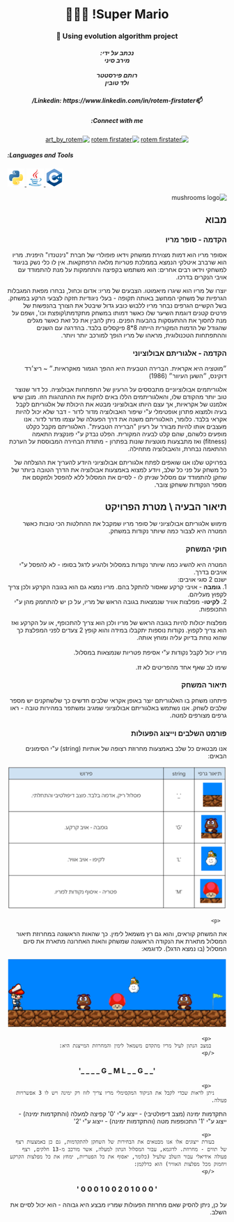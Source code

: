 
<h1 align="center">Super Mario! 👨🏻‍🔧 </h1>
<h3 align="center">Using evolution algorithm project 🍄 </h3>

<h5 align="center"> נכתב על ידי:<br/> מירב סיני <br/> <br/> רותם פירסטטר <br/> ולד טובין</h5>


  <h5 align="center">  📫Linkedin: https://www.linkedin.com/in/rotem-firstater/</h3>
<h5 align="center">Connect with me:</h5>
<p align="center">
<a href="https://linkedin.com/in/rotem-firstater-b311311b0/" target="blank"><img align="center" src="https://raw.githubusercontent.com/rahuldkjain/github-profile-readme-generator/master/src/images/icons/Social/linked-in-alt.svg" alt="rotem firstater" height="30" width="40" /></a>
<a href="https://fb.com/rotem.firstater" target="blank"><img align="center" src="https://raw.githubusercontent.com/rahuldkjain/github-profile-readme-generator/master/src/images/icons/Social/facebook.svg" alt="rotem firstater" height="30" width="40" /></a>
<a href="https://instagram.com/art_by_rotem" target="blank"><img align="center" src="https://raw.githubusercontent.com/rahuldkjain/github-profile-readme-generator/master/src/images/icons/Social/instagram.svg" alt="art_by_rotem" height="30" width="40" /></a>
</p>

<h5 align="left">Languages and Tools:</h5>
<p align="left"> <a href="https://www.w3schools.com/cpp/" target="_blank" rel="noreferrer"> <img src="https://raw.githubusercontent.com/devicons/devicon/master/icons/cplusplus/cplusplus-original.svg" alt="cplusplus" width="40" height="40"/> </a> <a href="https://www.java.com" target="_blank" rel="noreferrer"> <img src="https://raw.githubusercontent.com/devicons/devicon/master/icons/java/java-original.svg" alt="java" width="40" height="40"/> </a> <a href="https://www.python.org" target="_blank" rel="noreferrer"> <img src="https://raw.githubusercontent.com/devicons/devicon/master/icons/python/python-original.svg" alt="python" width="40" height="40"/> </a> </p>

<html lang="he">
<head>
  <img src="[https://www.webmaster.org.il/images/logo.gif](https://screenshot.googleplex.com/9Mqk69QEqokuwXL.png)" 
     width="254" height="63" alt="mushrooms logo" />
    <meta charset="utf-8" />
</head>
<body dir="rtl">
  <h2>מבוא</h2>
  <h3> הקדמה - סופר מריו </h3>
      <p>אסופר מריו הוא דמות מצוירת ממשחק וידאו פופולרי של חברת "נינטנדו" היפנית. מריו הוא שרברב איטלקי הנמצא בממלכת פטריות מלאה הרפתקאות. אין לו כלי נשק בניגוד למשחקי וידאו רבים אחרים: הוא משתמש בקפיצה והתחמקות על מנת להתמודד עם אויבי הנקרים בדרכו.
    </p>
    <p>
      יוצרו של מריו הוא שיגרו מיאמוטו. הצבעים של מריו: אדום וכחול, נבחרו מפאת המגבלות הגרפיות של משחקי המחשב באותה תקופה - בעלי ניגודיות חזקה לצבעי הרקע במשחק. בשל הקשיים הגרפים נבחר מריו ללבוש כובע גדול שיבטל את הצורך בהנפשות של פרטים קטנים דוגמת השיער שלו כאשר דמותו במשחק מתקדמת\קופצת וכו', ושפם על מנת לחסוך את ההתעסקות בהבעות הפנים. ניתן להבין את כל זאת כאשר מגלים שהגודל של הדמות המקורית הייתה 8*8 פיקסלים בלבד. בהדרגה עם השנים וההתפתחות הטכנולוגית, מראהו של מריו הופך למורכב יותר ויותר.
    </p>
  
<h3>הקדמה - אלגוריתם אבולוציוני </h3>
    <p>
    ״מוטציה היא אקראית. הברירה הטבעית היא ההפך הגמור מאקראיות.״ ~ ריצ׳רד דוקינס,     ״השען העיוור״ (1986)
    </p>
  <p>
  אלגוריתמים אבולוציוניים מתבססים על הרעיון של התפתחות אבולוציה. כל דור שנוצר טוב יותר מהקודם שלו, והאלגוריתמים הללו באים לחקות את ההתנהגות הזו. מובן שיש אלמנט של אקראיות, אך עצם היותו אבולוציוני מבטא את היכולת של אלגוריתם לקבל בעיה ולמצוא פתרון אופטימלי ע"י שיפור האבולוציה מדור לדור - דבר שלא יכול להיות אקראי בלבד.  כלומר, האלגוריתם משנה את דרך הפעולה של עצמו מדור לדור. אנו מעצבים אותו להיות מבורר על רעיון "הברירה הטבעית". האלגוריתם מקבל כקלט מופעים כלשהם, שהם קלט לבעיה המקורית. הפלט נבדק ע"י פונקצית התאמה (fitness) ואז מתבצעות מוטציות שונות בפתרון - מתודת הבחירה המבוססת על הערכת ההתאמה נבחרת, והאבולוציה מתחילה.
  </p>
      <p>
      בפרויקט שלנו אנו שואפים לפתח אלגוריתם אבולוציוני היודע להעריך את ההצלחה של כל משחק על פני כל שלב, ויודע למצוא באמצעות אבולוציה את הדרך הטובה ביותר של שחקן להתמודד עם מסלול שניתן לו - לסיים את המסלול ללא להפסל ולמקסם את מספר הנקודות ששחקן צובר.
    </p>
    
    
 <h2>תיאור הבעיה \ מטרת הפרויקט </h2>
      <p>
      מימוש אלגוריתם אבולוציוני של סופר מריו שמקבל את ההחלטות הכי טובות כאשר המטרה היא לצבור כמה שיותר נקודות במשחק.
    </p>
    
 <h3> חוקי המשחק </h3>
      <p>
    המטרה היא להשיג כמה שיותר נקודות במסלול ולהגיע לדגל בסופו - לא להפסל ע"י אויבים בדרך.
    <br/> 
    ישנם 2 סוגי אויבים: <br/>
    1. <b>גומבה</b>
        - אויבי קרקע שאסור להתקל בהם. מריו נמצא גם הוא בגובה הקרקע ולכן צריך לקפוץ מעליהם. <br/>
    2. <b>לקיטו</b>- מפלצות אוויר שנמצאות בגובה הראש של מריו, על כן יש להתחמק מהן ע"י התכופפות.
      </p>
      <p>
מפלצות יכולות להיות בגובה הראש של מריו ולכן הוא צריך להתכופף, או על הקרקע ואז הוא צריך לקפוץ. נקודות נוספות יתקבלו במידה והוא קופץ 2 צעדים לפני המפלצת כך שהוא נוחת בדיוק עליה ומוחץ אותה. 
          <br/><br/>
מריו יכול לקבל נקודות ע"י אסיפת פטריות שנמצאות במסלול.
          <br/><br/>
שימו לב שאף אחד מהפריטים לא זז. 
      </p>
 <h3> תיאור המשחק </h3>
    <p>
      פיתחנו משחק בו האלגוריתם יוצר באופן אקראי שלבים חדשים כך שלשחקנים יש מספר שלבים לשחק. אנו נשתמש באלגוריתם אבולוציוני שמגיב ומשתפר במהירות טובה - ראו גרפים מצורפים למטה.
    </p>
  
 <h3> פורמט השלבים וייצוג הפעולות </h3>
    <p>
אנו מבטאים כל שלב באמצעות מחרוזת רצופה של אותיות (string) ע"י הסימונים הבאים:
    </p>
    
  ![Table](https://github.com/Rotemfi/Evolution-Algorithm-project---Super-Mario/blob/main/Nw5wdMgmyG6JnpD.png)

      <p>
את המשחק קוראים, והוא גם רץ משמאל לימין. כך שהאות הראשונה במחרוזת תיאור המסלול מתארת את הנקודה הראשונה שמשחק והאות האחרונה מתארת את סיום המסלול (בו נמצא הדגל). לדוגמא:
    </p>
   ![example]( https://github.com/Rotemfi/Evolution-Algorithm-project---Super-Mario/blob/main/images/BpxpATSJDPje53H.png)
   
         <p>
         במצב הנתון לעיל מריו מתקדם משמאל לימין והמחרוזת המייצגת היא:
        </p>
<h3 align="center">'_ _ G _ M L _ _ G _ _ _ _'</h3>

         <p>
        ניתן לראות שכדי לקבל את הניקוד המקסימלי מריו צריך לזוז רק ימינה ויש לו 3 אפשרויות פעולה.
התקדמות ימינה (מצב דיפולטיבי) - ייצוג ע"י '0'
קפיצה למעלה (והתקדמות ימינה) - ייצוג ע"י '1'
התכופפות מטה (והתקדמות ימינה) - ייצוג ע"י '2'
        </p>
        
         <p>
        בעזרת ייצוגים אלו אנו מבטאים את הבחירות של השחקן להתקדמות, גם כן באמצעות רצף של תווים - מחרוזת. לדוגמא, עבור המסלול הנתון למעלה, אשר מורכב מ-13 חלקים, רצף פעולה אידיאלי עבור השלב שלעיל (כלומר, יאסוף את כל הפטריות, ימחץ את כל מפלצות הקרקע ויחמוק מכל מפלצות האוויר) הוא כדלקמן:
        </p>
<h3 align="center">'  0 0 0 1 0 2 0 0 1 0 0 0 '</h3>
על כן, ניתן להסיק שאם מחרוזת הפעולות שמריו מבצע היא גבוהה - הוא יכול לסיים את השלב. 



    
</body>
</html>
